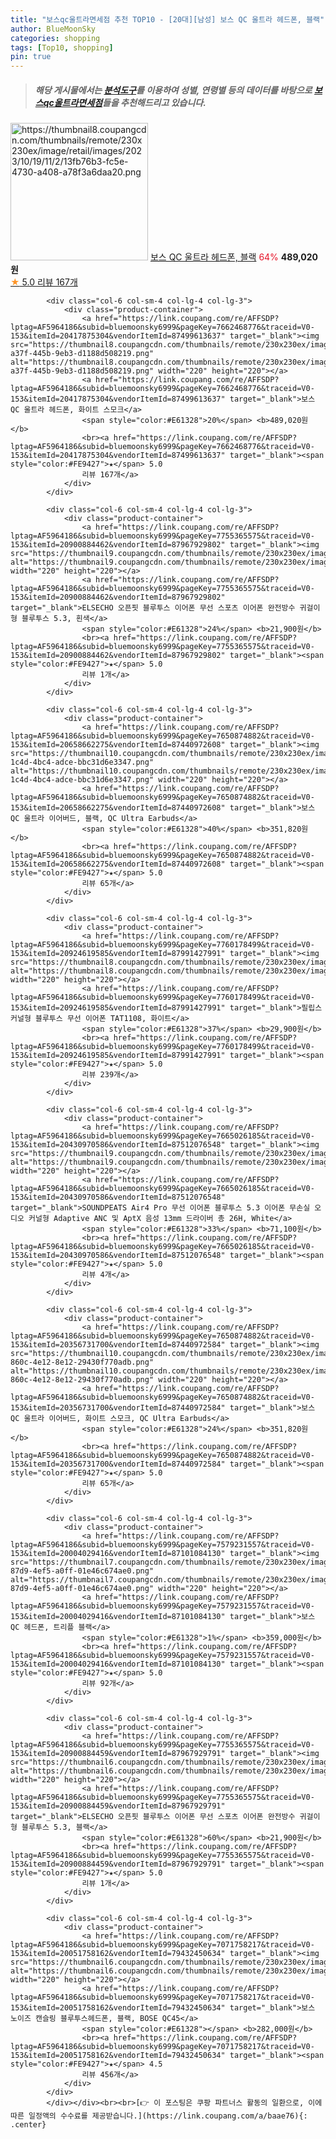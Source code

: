 ```yaml
---
title: "보스qc울트라면세점 추천 TOP10 - [20대][남성] 보스 QC 울트라 헤드폰, 블랙"
author: BlueMoonSky
categories: shopping
tags: [Top10, shopping]
pin: true
---
```


> ##### 해당 게시물에서는 [**분석도구**](https://itemscout.io/)를 이용하여 **성별**, **연령별** 등의 데이터를 바탕으로 [**보스qc울트라면세점**](https://link.coupang.com/a/baae76)들을 추천해드리고 있습니다.
<div class="container"><div class="row">
            <div class="col-6 col-sm-4 col-lg-4 col-lg-3">
                <div class="product-container">
                    <a href="https://link.coupang.com/re/AFFSDP?lptag=AF5964186&subid=bluemoonsky6999&pageKey=7662468776&traceid=V0-153&itemId=20417875303&vendorItemId=87499613624" target="_blank"><img src="https://thumbnail8.coupangcdn.com/thumbnails/remote/230x230ex/image/retail/images/2023/10/19/11/2/13fb76b3-fc5e-4730-a408-a78f3a6daa20.png" alt="https://thumbnail8.coupangcdn.com/thumbnails/remote/230x230ex/image/retail/images/2023/10/19/11/2/13fb76b3-fc5e-4730-a408-a78f3a6daa20.png" width="220" height="220"></a>
                    <a href="https://link.coupang.com/re/AFFSDP?lptag=AF5964186&subid=bluemoonsky6999&pageKey=7662468776&traceid=V0-153&itemId=20417875303&vendorItemId=87499613624" target="_blank">보스 QC 울트라 헤드폰, 블랙</a>
                    <span style="color:#E61328">64%</span> <b>489,020원</b>
                    <br><a href="https://link.coupang.com/re/AFFSDP?lptag=AF5964186&subid=bluemoonsky6999&pageKey=7662468776&traceid=V0-153&itemId=20417875303&vendorItemId=87499613624" target="_blank"><span style="color:#FE9427">★</span> 5.0
                    리뷰 167개</a>
                </div>
            </div>
            
            <div class="col-6 col-sm-4 col-lg-4 col-lg-3">
                <div class="product-container">
                    <a href="https://link.coupang.com/re/AFFSDP?lptag=AF5964186&subid=bluemoonsky6999&pageKey=7662468776&traceid=V0-153&itemId=20417875304&vendorItemId=87499613637" target="_blank"><img src="https://thumbnail8.coupangcdn.com/thumbnails/remote/230x230ex/image/retail/images/2023/10/19/11/2/b7495a9c-a37f-445b-9eb3-d1188d508219.png" alt="https://thumbnail8.coupangcdn.com/thumbnails/remote/230x230ex/image/retail/images/2023/10/19/11/2/b7495a9c-a37f-445b-9eb3-d1188d508219.png" width="220" height="220"></a>
                    <a href="https://link.coupang.com/re/AFFSDP?lptag=AF5964186&subid=bluemoonsky6999&pageKey=7662468776&traceid=V0-153&itemId=20417875304&vendorItemId=87499613637" target="_blank">보스 QC 울트라 헤드폰, 화이트 스모크</a>
                    <span style="color:#E61328">20%</span> <b>489,020원</b>
                    <br><a href="https://link.coupang.com/re/AFFSDP?lptag=AF5964186&subid=bluemoonsky6999&pageKey=7662468776&traceid=V0-153&itemId=20417875304&vendorItemId=87499613637" target="_blank"><span style="color:#FE9427">★</span> 5.0
                    리뷰 167개</a>
                </div>
            </div>
            
            <div class="col-6 col-sm-4 col-lg-4 col-lg-3">
                <div class="product-container">
                    <a href="https://link.coupang.com/re/AFFSDP?lptag=AF5964186&subid=bluemoonsky6999&pageKey=7755365575&traceid=V0-153&itemId=20900884462&vendorItemId=87967929802" target="_blank"><img src="https://thumbnail9.coupangcdn.com/thumbnails/remote/230x230ex/image/vendor_inventory/7cd5/a0d424940a88e9aff559a12f803ccff63f6556c153ad9725f1744f85a454.jpg" alt="https://thumbnail9.coupangcdn.com/thumbnails/remote/230x230ex/image/vendor_inventory/7cd5/a0d424940a88e9aff559a12f803ccff63f6556c153ad9725f1744f85a454.jpg" width="220" height="220"></a>
                    <a href="https://link.coupang.com/re/AFFSDP?lptag=AF5964186&subid=bluemoonsky6999&pageKey=7755365575&traceid=V0-153&itemId=20900884462&vendorItemId=87967929802" target="_blank">ELSECHO 오픈핏 블루투스 이어폰 무선 스포츠 이어폰 완전방수 귀걸이형 블루투스 5.3, 흰색</a>
                    <span style="color:#E61328">24%</span> <b>21,900원</b>
                    <br><a href="https://link.coupang.com/re/AFFSDP?lptag=AF5964186&subid=bluemoonsky6999&pageKey=7755365575&traceid=V0-153&itemId=20900884462&vendorItemId=87967929802" target="_blank"><span style="color:#FE9427">★</span> 5.0
                    리뷰 1개</a>
                </div>
            </div>
            
            <div class="col-6 col-sm-4 col-lg-4 col-lg-3">
                <div class="product-container">
                    <a href="https://link.coupang.com/re/AFFSDP?lptag=AF5964186&subid=bluemoonsky6999&pageKey=7650874882&traceid=V0-153&itemId=20658662275&vendorItemId=87440972608" target="_blank"><img src="https://thumbnail10.coupangcdn.com/thumbnails/remote/230x230ex/image/retail/images/2023/10/13/16/1/76aafab5-1c4d-4bc4-adce-bbc31d6e3347.png" alt="https://thumbnail10.coupangcdn.com/thumbnails/remote/230x230ex/image/retail/images/2023/10/13/16/1/76aafab5-1c4d-4bc4-adce-bbc31d6e3347.png" width="220" height="220"></a>
                    <a href="https://link.coupang.com/re/AFFSDP?lptag=AF5964186&subid=bluemoonsky6999&pageKey=7650874882&traceid=V0-153&itemId=20658662275&vendorItemId=87440972608" target="_blank">보스 QC 울트라 이어버드, 블랙, QC Ultra Earbuds</a>
                    <span style="color:#E61328">40%</span> <b>351,820원</b>
                    <br><a href="https://link.coupang.com/re/AFFSDP?lptag=AF5964186&subid=bluemoonsky6999&pageKey=7650874882&traceid=V0-153&itemId=20658662275&vendorItemId=87440972608" target="_blank"><span style="color:#FE9427">★</span> 5.0
                    리뷰 65개</a>
                </div>
            </div>
            
            <div class="col-6 col-sm-4 col-lg-4 col-lg-3">
                <div class="product-container">
                    <a href="https://link.coupang.com/re/AFFSDP?lptag=AF5964186&subid=bluemoonsky6999&pageKey=7760178499&traceid=V0-153&itemId=20924619585&vendorItemId=87991427991" target="_blank"><img src="https://thumbnail8.coupangcdn.com/thumbnails/remote/230x230ex/image/vendor_inventory/6299/9115e50f6b364c0004629abab85e2cb9ed31eaea6cdfdc4eab09a8be36ca.jpg" alt="https://thumbnail8.coupangcdn.com/thumbnails/remote/230x230ex/image/vendor_inventory/6299/9115e50f6b364c0004629abab85e2cb9ed31eaea6cdfdc4eab09a8be36ca.jpg" width="220" height="220"></a>
                    <a href="https://link.coupang.com/re/AFFSDP?lptag=AF5964186&subid=bluemoonsky6999&pageKey=7760178499&traceid=V0-153&itemId=20924619585&vendorItemId=87991427991" target="_blank">필립스 커널형 블루투스 무선 이어폰 TAT1108, 화이트</a>
                    <span style="color:#E61328">37%</span> <b>29,900원</b>
                    <br><a href="https://link.coupang.com/re/AFFSDP?lptag=AF5964186&subid=bluemoonsky6999&pageKey=7760178499&traceid=V0-153&itemId=20924619585&vendorItemId=87991427991" target="_blank"><span style="color:#FE9427">★</span> 5.0
                    리뷰 239개</a>
                </div>
            </div>
            
            <div class="col-6 col-sm-4 col-lg-4 col-lg-3">
                <div class="product-container">
                    <a href="https://link.coupang.com/re/AFFSDP?lptag=AF5964186&subid=bluemoonsky6999&pageKey=7665026185&traceid=V0-153&itemId=20430970586&vendorItemId=87512076548" target="_blank"><img src="https://thumbnail9.coupangcdn.com/thumbnails/remote/230x230ex/image/vendor_inventory/86a9/8d6fe54238b721a8dad024efddc0dcf2eade59c2d0cebf70880d48790a1b.jpg" alt="https://thumbnail9.coupangcdn.com/thumbnails/remote/230x230ex/image/vendor_inventory/86a9/8d6fe54238b721a8dad024efddc0dcf2eade59c2d0cebf70880d48790a1b.jpg" width="220" height="220"></a>
                    <a href="https://link.coupang.com/re/AFFSDP?lptag=AF5964186&subid=bluemoonsky6999&pageKey=7665026185&traceid=V0-153&itemId=20430970586&vendorItemId=87512076548" target="_blank">SOUNDPEATS Air4 Pro 무선 이어폰 블루투스 5.3 이어폰 무손실 오디오 커널형 Adaptive ANC 및 AptX 음성 13mm 드라이버 총 26H, White</a>
                    <span style="color:#E61328">33%</span> <b>71,100원</b>
                    <br><a href="https://link.coupang.com/re/AFFSDP?lptag=AF5964186&subid=bluemoonsky6999&pageKey=7665026185&traceid=V0-153&itemId=20430970586&vendorItemId=87512076548" target="_blank"><span style="color:#FE9427">★</span> 5.0
                    리뷰 4개</a>
                </div>
            </div>
            
            <div class="col-6 col-sm-4 col-lg-4 col-lg-3">
                <div class="product-container">
                    <a href="https://link.coupang.com/re/AFFSDP?lptag=AF5964186&subid=bluemoonsky6999&pageKey=7650874882&traceid=V0-153&itemId=20356731700&vendorItemId=87440972584" target="_blank"><img src="https://thumbnail10.coupangcdn.com/thumbnails/remote/230x230ex/image/retail/images/2023/10/13/16/6/6c1fac92-860c-4e12-8e12-29430f770adb.png" alt="https://thumbnail10.coupangcdn.com/thumbnails/remote/230x230ex/image/retail/images/2023/10/13/16/6/6c1fac92-860c-4e12-8e12-29430f770adb.png" width="220" height="220"></a>
                    <a href="https://link.coupang.com/re/AFFSDP?lptag=AF5964186&subid=bluemoonsky6999&pageKey=7650874882&traceid=V0-153&itemId=20356731700&vendorItemId=87440972584" target="_blank">보스 QC 울트라 이어버드, 화이트 스모크, QC Ultra Earbuds</a>
                    <span style="color:#E61328">24%</span> <b>351,820원</b>
                    <br><a href="https://link.coupang.com/re/AFFSDP?lptag=AF5964186&subid=bluemoonsky6999&pageKey=7650874882&traceid=V0-153&itemId=20356731700&vendorItemId=87440972584" target="_blank"><span style="color:#FE9427">★</span> 5.0
                    리뷰 65개</a>
                </div>
            </div>
            
            <div class="col-6 col-sm-4 col-lg-4 col-lg-3">
                <div class="product-container">
                    <a href="https://link.coupang.com/re/AFFSDP?lptag=AF5964186&subid=bluemoonsky6999&pageKey=7579231557&traceid=V0-153&itemId=20004029416&vendorItemId=87101084130" target="_blank"><img src="https://thumbnail7.coupangcdn.com/thumbnails/remote/230x230ex/image/retail/images/2023/09/06/16/4/8e4c7a04-87d9-4ef5-a0ff-01e46c674ae0.png" alt="https://thumbnail7.coupangcdn.com/thumbnails/remote/230x230ex/image/retail/images/2023/09/06/16/4/8e4c7a04-87d9-4ef5-a0ff-01e46c674ae0.png" width="220" height="220"></a>
                    <a href="https://link.coupang.com/re/AFFSDP?lptag=AF5964186&subid=bluemoonsky6999&pageKey=7579231557&traceid=V0-153&itemId=20004029416&vendorItemId=87101084130" target="_blank">보스 QC 헤드폰, 트리플 블랙</a>
                    <span style="color:#E61328">1%</span> <b>359,000원</b>
                    <br><a href="https://link.coupang.com/re/AFFSDP?lptag=AF5964186&subid=bluemoonsky6999&pageKey=7579231557&traceid=V0-153&itemId=20004029416&vendorItemId=87101084130" target="_blank"><span style="color:#FE9427">★</span> 5.0
                    리뷰 92개</a>
                </div>
            </div>
            
            <div class="col-6 col-sm-4 col-lg-4 col-lg-3">
                <div class="product-container">
                    <a href="https://link.coupang.com/re/AFFSDP?lptag=AF5964186&subid=bluemoonsky6999&pageKey=7755365575&traceid=V0-153&itemId=20900884459&vendorItemId=87967929791" target="_blank"><img src="https://thumbnail6.coupangcdn.com/thumbnails/remote/230x230ex/image/vendor_inventory/4d96/5250f0f3015246a4b26bfc8b0b1998a47a6c5998c06a22a2802a6fd7dfe1.jpg" alt="https://thumbnail6.coupangcdn.com/thumbnails/remote/230x230ex/image/vendor_inventory/4d96/5250f0f3015246a4b26bfc8b0b1998a47a6c5998c06a22a2802a6fd7dfe1.jpg" width="220" height="220"></a>
                    <a href="https://link.coupang.com/re/AFFSDP?lptag=AF5964186&subid=bluemoonsky6999&pageKey=7755365575&traceid=V0-153&itemId=20900884459&vendorItemId=87967929791" target="_blank">ELSECHO 오픈핏 블루투스 이어폰 무선 스포츠 이어폰 완전방수 귀걸이형 블루투스 5.3, 블랙</a>
                    <span style="color:#E61328">60%</span> <b>21,900원</b>
                    <br><a href="https://link.coupang.com/re/AFFSDP?lptag=AF5964186&subid=bluemoonsky6999&pageKey=7755365575&traceid=V0-153&itemId=20900884459&vendorItemId=87967929791" target="_blank"><span style="color:#FE9427">★</span> 5.0
                    리뷰 1개</a>
                </div>
            </div>
            
            <div class="col-6 col-sm-4 col-lg-4 col-lg-3">
                <div class="product-container">
                    <a href="https://link.coupang.com/re/AFFSDP?lptag=AF5964186&subid=bluemoonsky6999&pageKey=7071758217&traceid=V0-153&itemId=20051758162&vendorItemId=79432450634" target="_blank"><img src="https://thumbnail6.coupangcdn.com/thumbnails/remote/230x230ex/image/vendor_inventory/6e26/0e1d21492860990dbb432268eca4429b305747a1e70f50f113c08a9842d3.jpg" alt="https://thumbnail6.coupangcdn.com/thumbnails/remote/230x230ex/image/vendor_inventory/6e26/0e1d21492860990dbb432268eca4429b305747a1e70f50f113c08a9842d3.jpg" width="220" height="220"></a>
                    <a href="https://link.coupang.com/re/AFFSDP?lptag=AF5964186&subid=bluemoonsky6999&pageKey=7071758217&traceid=V0-153&itemId=20051758162&vendorItemId=79432450634" target="_blank">보스 노이즈 캔슬링 블루투스헤드폰, 블랙, BOSE QC45</a>
                    <span style="color:#E61328"></span> <b>282,000원</b>
                    <br><a href="https://link.coupang.com/re/AFFSDP?lptag=AF5964186&subid=bluemoonsky6999&pageKey=7071758217&traceid=V0-153&itemId=20051758162&vendorItemId=79432450634" target="_blank"><span style="color:#FE9427">★</span> 4.5
                    리뷰 456개</a>
                </div>
            </div>
            </div></div><br><br>[👉 이 포스팅은 쿠팡 파트너스 활동의 일환으로, 이에 따른 일정액의 수수료를 제공받습니다.](https://link.coupang.com/a/baae76){: .center}